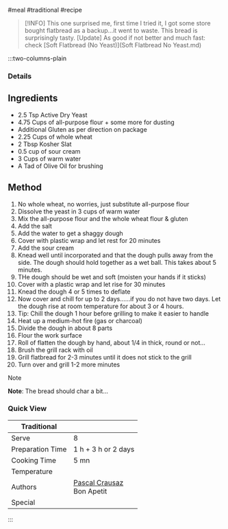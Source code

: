 #meal #traditional #recipe

> [!INFO]
> This one surprised me, first time I tried it, I got some store bought flatbread as a backup...it went to waste. This bread is surprisingly tasty.
> \[Update\] As good if not better and much fast: check [Soft Flatbread (No Yeast)](Soft Flatbread No Yeast.md)

:::two-columns-plain

### Details
## Ingredients

- 2.5 Tsp Active Dry Yeast
- 4.75 Cups of all-purpose flour + some more for dusting
- Additional Gluten as per direction on package
- 2.25 Cups of whole wheat
- 2 Tbsp Kosher Slat
- 0.5 cup of sour cream
- 3 Cups of warm water
- A Tad of Olive Oil for brushing


## Method

1. No whole wheat, no worries, just substitute all-purpose flour
2. Dissolve the yeast in 3 cups of warm water
3. Mix the all-purpose flour and the whole wheat flour & gluten
4. Add the salt
5. Add the water to get a shaggy dough
6. Cover with plastic wrap and let rest for 20 minutes
7. Add the sour cream
8. Knead well until incorporated and that the dough pulls away from the side. The dough should hold together as a wet ball. This takes about 5 minutes.
9. THe dough should be wet and soft (moisten your hands if it sticks)
10. Cover with a plastic wrap and let rise for 30 minutes
11. Knead the dough 4 or 5 times to deflate
12. Now cover and chill for up to 2 days......if you do not have two days. Let the dough rise at room temperature for about 3 or 4 hours.
13. Tip: Chill the dough 1 hour before grilling to make it easier to handle
14. Heat up a medium-hot fire (gas or charcoal)
15. Divide the dough in about 8 parts
16. Flour the work surface
17. Roll of flatten the dough by hand, about 1/4 in thick, round or not...
18. Brush the grill rack with oil
19. Grill flatbread for 2-3 minutes until it does not stick to the grill
20. Turn over and grill 1-2 more minutes

> [!NOTE]
> **Note**: The bread should char a bit...



### Quick View
| Traditional      |                                                |
| ---------------- | ---------------------------------------------- |
| Serve            | 8                                              |
| Preparation Time | 1 h + 3 h or 2 days                            |
| Cooking Time     | 5 mn                                           |
| Temperature      |                                                |
| Authors          | [Pascal Crausaz](mailto:pascal@askpascal.com)  <br>Bon Apetit |
| Special          |                                                |

:::

